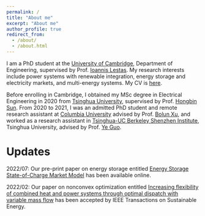 ```yaml
---
permalink: /
title: "About me"
excerpt: "About me"
author_profile: true
redirect_from: 
  - /about/
  - /about.html
---
```


I am a PhD student at the [University of Cambridge](https://www.cam.ac.uk/), Department of Engineering, supervised by Prof. [Ioannis Lestas](http://www2.eng.cam.ac.uk/~icl20). My research interests include power systems with renewable integration, energy storage and electricity markets, and multi-energy systems. My CV is [here](https://xinqin-site.github.io/files/CV_Xin.pdf).

Before enrolling in Cambridge, I obtained my MSc degree in Electrical Engineering in 2020 from [Tsinghua University](https://www.tsinghua.edu.cn/en/), supervised by Prof. [Hongbin Sun](https://www.eea.tsinghua.edu.cn/en/faculties/shb.htm). From 2020 to 2021, I was an admitted PhD student and remote research assistant at [Columbia University](https://www.columbia.edu/) advised by Prof. [Bolun Xu](https://bolunxu.github.io/), and worked as a research assistant in [Tsinghua-UC Berkeley Shenzhen Institute](https://www.tbsi.edu.cn/english/main.htm), Tsinghua University, advised by Prof. [Ye Guo](https://www.tbsi.edu.cn/english/2021/1011/c4138a29939/page.htm). 

 

Updates
======
2022/07: Our pre-print paper on energy storage entitled [Energy Storage State-of-Charge Market Model](https://arxiv.org/pdf/2207.07221.pdf) has been available online. 

2022/02: Our paper on nonconvex optimization entitled [Increasing flexibility of combined heat and power systems through optimal dispatch with variable mass flow](https://ieeexplore.ieee.org/abstract/document/9677907) has been accepted by IEEE Transactions on Sustainable Energy.



<!-- <a href="https://info.flagcounter.com/qrVf"><img src="https://s01.flagcounter.com/count2/qrVf/bg_FFFFFF/txt_000000/border_CCCCCC/columns_2/maxflags_10/viewers_0/labels_1/pageviews_0/flags_0/percent_0/" alt="Flag Counter" border="0"></a> -->
